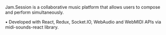 Jam.Session is a collaborative music platform that allows users to compose and perform simultaneously.

•	Developed with React, Redux, Socket.IO, WebAudio and WebMIDI APIs via midi-sounds-react library.
